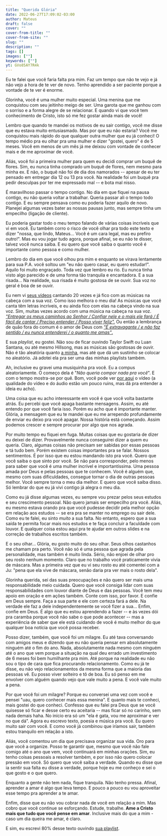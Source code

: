 ```yaml
---
title: "Querida Glória"
date: 2022-06-27T17:09:02-03:00
author: Mateus
draft: false
cover: ""
cover-from-title: ""
cover-from-site: ""
slug: ""
description: ""
tags: []
images: [""]
keywords: [""]
yt: GVo85AY7R4k
---
```


Eu te falei que você faria falta pra mim.
Faz um tempo que não te vejo e já não vejo a hora de te ver de novo.
Tenho aprendido a ser paciente porque a vontade de te ver é enorme.

Glorinha, você é uma mulher muito especial.
Uma menina que me conquistou com seu jeitinho meigo de ser.
Uma garota que me ganhou com o sorriso e a forma alegre de se relacionar.
E quando vi que você tem conhecimento de Cristo, isto só me fez gostar ainda mais de você!

Lembro que quando te mandei os motivos de eu sair contigo, você me disse que eu estava muito entusiasmado.
Mas por que eu não estaria?
Você me conquistou mais rápido do que qualquer outra mulher que eu já conheci!
O tempo médio pra eu olhar pra uma mulher e dizer "gostei, quero" é de 5 meses.
Você em menos de um mês já me deixou com vontade de conhecer mais e de me aproximar de você.

Aliás, você foi a primeira mulher para quem eu decidi comprar um buquê de flores.
Sim, eu nunca tinha comprado um buquê de flores, nem mesmo para minha ex.
E não, o buquê não foi de dia dos namorados -- apesar de eu ter pensado em entregar dia 12 ou 13 pra você.
Na realidade foi um buquê pra pedir desculpas por ter me expressado mal -- e bota mal nisso.

É maravilhoso passar o tempo contigo.
No dia em que fiquei na pausa contigo, eu não queria voltar a trabalhar.
Queria passar ali o tempo todo contigo.
E eu sempre pensava como eu poderia fazer aquilo de novo.
Planejei algumas vezes bater as nossas pausas junto, mas sempre tinha um empecilho (ligação de cliente).

Eu poderia gastar todo o meu tempo falando de várias coisas incríveis que vi em você.
Eu também corro o risco de você olhar pra todo este texto e dizer "nossa, que lindo, Mateus... Você é um cara legal, mas eu prefiro outro!".
Mas eu vou jogar tudo agora, porque afinal, se eu não te disser, talvez você nunca saiba.
E eu quero que você saiba o quanto você é importante como pessoa e como mulher.

Lembro do dia em que você olhou pra mim e enquanto se virava lentamente para sua P.A. você soltou um "eu não quero casar, eu quero estudar!".
Aquilo foi muito engraçado.
Toda vez que lembro eu rio.
Eu nunca tinha visto algo parecido e de uma forma tão tranquila e encantadora.
E a sua risada...
Na realidade, sua risada é muito gostosa de se ouvir.
Sua voz no geral é boa de se ouvir.

Eu nem vi [seus vídeos](https://www.youtube.com/channel/UC3GY-4l9PAbxVSP5NMXsdZA) cantando 20 vezes e já fico com as músicas na cabeça com a sua voz.
Como isso melhora o meu dia!
As músicas que você canta têm letras incríveis, e eu ainda fico com elas na cabeça vindo na sua voz.
Sim, muitas vezes acordo com uma música na cabeça na sua voz.
[*"Entregar os meus caminhos ao Senhor / Confiar nele e o mais ele fará / É fácil de cantar / Preciso entender / Posso viver feliz".*](https://www.youtube.com/watch?v=ZlTuQJ-XNjc)
Ou então a lembrança de quão fora do comum é o amor de Deus com [*"É extravagante / e não faz sentido / eu nunca entenderei / o quanto me amas"*.](https://www.youtube.com/watch?v=G8w730Fj8CM)

E sua *playlist*, eu gostei.
Não sou de ficar ouvindo Taylor Swift ou Luan Santana, ou até mesmo Hillsong, mas as músicas são gostosas de ouvir.
Não é tão aleatória quanto [a minha](https://open.spotify.com/playlist/3aKcNZT47y8CZvypy5Buy9?si=81e18583bf0243dd), mas até que dá um sustinho se colocar no aleatório.
Já adotei ela pra ser uma das minhas playlists também.

Ah, inclusive eu gravei uma musiquinha pra você.
Eu a compus aleatoriamente.
O começo dela é "*Não queria compor nada pra você*".
E com o tempo mostra-se por quê.
Bom, você pode ver [por aqui](#musica-gloria)<span id="musica-gloria-link"></span> o vídeo (a qualidade do vídeo e do áudio estão um pouco ruins, mas dá pra entender a ideia eu acho).

Uma coisa que eu acho interessante em você é que você volta bastante atrás.
Eu percebi que você apaga bastante mensagens.
Assim, eu até entendo por que você faria isso.
Porém eu acho que é importante manter.
Glória, a mensagem que eu te mandei que eu me arrependo profundamente de enviar eu deixo pra você apagar.
Nossa história está começando.
Assim podemos crescer e sempre procurar por algo que nos agrada.

Por muito tempo eu fiquei em fuga.
Muitas coisas que eu gostaria de dizer eu deixei de dizer.
Provavelmente nunca conseguirei dizer a quem eu queria.
Claro, algumas coisas não precisam ser sabidas por essas pessoas e tá tudo bem.
Porém existem coisas importantes pra se falar.
Nossos sentimentos.
É por isso que eu estou mandando isto pra você.
Quero que você saiba o que sinto por você.
Se não para corresponder, pelo menos para saber que você é uma mulher incrível e importantíssima.
Uma pessoa amada por Deus e pelas pessoas que te conhecem.
Você é alguém que, mesmo com suas dificuldades, consegue tornar o dia de outras pessoas melhor.
Você sempre torna o meu dia melhor.
E quero que você saiba disso.
Só lembrar do que eu já vivi contigo já alegra o meu dia.

Como eu já disse algumas vezes, eu sempre vou prezar pelos seus estudos e seu crescimento pessoal.
Não quero jamais ser empecilho pra você.
Aliás, eu mesmo estava orando pra que você pudesse decidir pela melhor opção em relação aos estudos -- se era pra se manter no emprego ou sair dele.
Como eu te falei, eu sinto *muito* a sua falta.
No entanto, espero que a sua saída te permita focar mais nos estudos e te faça concluir a faculdade com louvor.
E qualquer coisa estou aqui pra te ajudar em outros slides e na correção de trabalhos escritos também.

E o seu olhar...
Glória, eu gosto muito do seu olhar.
Seus olhos castanhos me chamam pra perto.
Você não só é uma pessoa que agrada pela personalidade, mas também é muito linda.
Sério, não enjoei de olhar pro seu rosto nenhum momento.
Claro que no trabalho você praticamente vivia de máscara.
Mas a primeira vez que eu vi seu rosto eu até comentei com a Ju: "pena que ela vive de máscara, senão daria pra ver mais o rosto dela".

Glorinha querida, sei das suas preocupações e não quero ser mais uma responsabilidade meio cuidada.
Quero que você consiga lidar com suas responsabilidades com louvor diante de Deus e das pessoas.
Você tem meu apoio em oração e em ações também.
Conte com isso, por favor.
E confie em Deus sempre.
Faça a sua parte e ele com certeza fará a dele.
Na verdade ele faz a dele independentemente se você fizer a sua...
Enfim, confie em Deus.
É algo que eu estou aprendendo a fazer -- e às vezes dói pra caramba porque você não sabe o que pode acontecer -- mas a experiência de saber que ele está cuidando de você é muito melhor do que qualquer boa notícia que você possa receber.

Posso dizer, também, que você foi um milagre.
Eu até tava conversando com amigos meus e dizendo que eu não queria pensar em absolutamente ninguém até o fim do ano.
Nada, absolutamente nada mesmo com ninguém até o ano que vem porque a situação na qual deu errado um investimento de 6 meses foi bem humilhante pra mim.
Até porque na realidade eu não sou o tipo de cara que fica procurando relacionamento.
Como eu já te disse, eu não vejo relacionamentos da mesma forma que a maioria das pessoas vê.
Eu posso viver solteiro e tô de boa.
Eu só penso em me envolver com alguém quando vejo que vale muito a pena.
E você vale muito a pena.

Por que você foi um milagre?
Porque eu conversei uma vez com você e pensei "uau, quero conhecer mais essa menina".
E quanto mais te conheci, mais gostei do que conheci.
Confesso que eu falei pra Deus que se você quisesse só ficar e desse certo eu aceitaria -- mas ficar só no carinho, sem nada demais haha.
No início era só um "ela é gata, vou me aproximar e ver no que dá".
Agora eu escrevo texto, poesia e música pra você.
Eu quero muito sair com você.
E como você já combinou que iríamos sair, também estou tranquilo em relação a isto.

Aliás, você comentou um dia que precisava organizar sua vida.
Oro para que você a organize.
Posso te garantir que, mesmo que você não fale comigo até o ano que vem, você continuará em minhas orações.
Sim, eu tenho coisas pessoais a resolver também, e por isso não quero colocar pressão em você.
Só quero que você saiba a verdade.
Quando eu disse que ia sentir sua falta eu disse a verdade, porque hoje eu me conheço e sei o que gosto e o que quero.

Enquanto a gente não tem nada, fique tranquila.
Não tenho pressa.
Afinal, aprender a amar é algo que leva tempo.
E pouco a pouco eu vou aproveitar esse tempo pra aprender a te amar.

Enfim, disse que eu não vou cobrar nada de você em relação a mim.
Mas cobro que você continue se esforçando.
Estude, trabalhe.
**Ame a Cristo mais que tudo que você pense em amar**.
Inclusive mais do que a mim - caso um dia queira me amar, é claro.

E sim, eu escrevi 80% desse texto ouvindo [sua playlist](https://open.spotify.com/playlist/1hV4fr9liO33jE7IQ2xpwK?si=Pl3Zhw64QiKi12unwvZceg).
